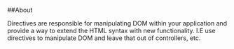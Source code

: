 ##About 

Directives are responsible for manipulating DOM within your application and provide a way to extend the HTML syntax with 
new functionality. I.E use directives to manipulate DOM and leave that out of controllers, etc.

